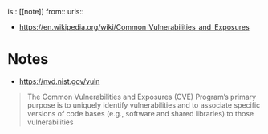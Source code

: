is:: [[note]]
from:: 
urls::
- https://en.wikipedia.org/wiki/Common_Vulnerabilities_and_Exposures

# Notes
- https://nvd.nist.gov/vuln
> The Common Vulnerabilities and Exposures (CVE) Program’s primary purpose is to uniquely identify vulnerabilities and to associate specific versions of code bases (e.g., software and shared libraries) to those vulnerabilities

